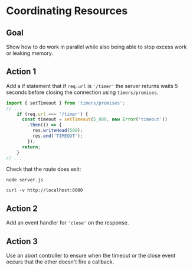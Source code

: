 # Coordinating Resources

## Goal

Show how to do work in parallel while also being able to stop excess work or
leaking memory.

## Action 1

Add a if statement that if `req.url` is `'/timer'` the server returns waits
5 seconds before closing the connection using `timers/promises`.

```mjs
import { setTimeout } from 'timers/promises';
// ...
    if (req.url === '/timer') {
      const timeout = setTimeout(5_000, new Error('timeout'))
        .then(() => {
          res.writeHead(500);
          res.end('TIMEOUT');
        });
      return;
    }
// ...
```

Check that the route does exit:

```console
node server.js
```

```console
curl -v http://localhost:8080
```

## Action 2

Add an event handler for `'close'` on the response.

## Action 3

Use an abort controller to ensure when the timeout or the close event occurs
that the other doesn't fire a callback.
